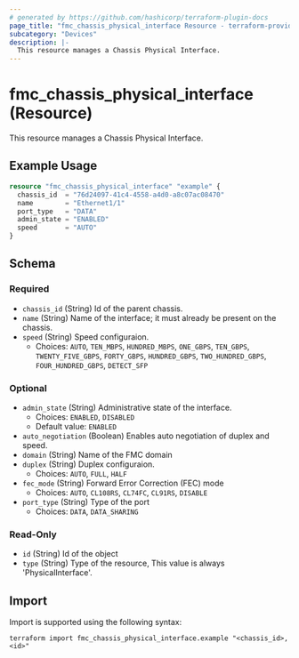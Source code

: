 ```yaml
---
# generated by https://github.com/hashicorp/terraform-plugin-docs
page_title: "fmc_chassis_physical_interface Resource - terraform-provider-fmc"
subcategory: "Devices"
description: |-
  This resource manages a Chassis Physical Interface.
---
```


# fmc_chassis_physical_interface (Resource)

This resource manages a Chassis Physical Interface.

## Example Usage

```terraform
resource "fmc_chassis_physical_interface" "example" {
  chassis_id  = "76d24097-41c4-4558-a4d0-a8c07ac08470"
  name        = "Ethernet1/1"
  port_type   = "DATA"
  admin_state = "ENABLED"
  speed       = "AUTO"
}
```

<!-- schema generated by tfplugindocs -->
## Schema

### Required

- `chassis_id` (String) Id of the parent chassis.
- `name` (String) Name of the interface; it must already be present on the chassis.
- `speed` (String) Speed configuraion.
  - Choices: `AUTO`, `TEN_MBPS`, `HUNDRED_MBPS`, `ONE_GBPS`, `TEN_GBPS`, `TWENTY_FIVE_GBPS`, `FORTY_GBPS`, `HUNDRED_GBPS`, `TWO_HUNDRED_GBPS`, `FOUR_HUNDRED_GBPS`, `DETECT_SFP`

### Optional

- `admin_state` (String) Administrative state of the interface.
  - Choices: `ENABLED`, `DISABLED`
  - Default value: `ENABLED`
- `auto_negotiation` (Boolean) Enables auto negotiation of duplex and speed.
- `domain` (String) Name of the FMC domain
- `duplex` (String) Duplex configuraion.
  - Choices: `AUTO`, `FULL`, `HALF`
- `fec_mode` (String) Forward Error Correction (FEC) mode
  - Choices: `AUTO`, `CL108RS`, `CL74FC`, `CL91RS`, `DISABLE`
- `port_type` (String) Type of the port
  - Choices: `DATA`, `DATA_SHARING`

### Read-Only

- `id` (String) Id of the object
- `type` (String) Type of the resource, This value is always 'PhysicalInterface'.

## Import

Import is supported using the following syntax:

```shell
terraform import fmc_chassis_physical_interface.example "<chassis_id>,<id>"
```
